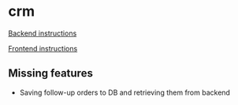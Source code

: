 # crm

[Backend instructions](backend/README.md)

[Frontend instructions](frontend/README.md)

## Missing features
- Saving follow-up orders to DB and retrieving them from backend